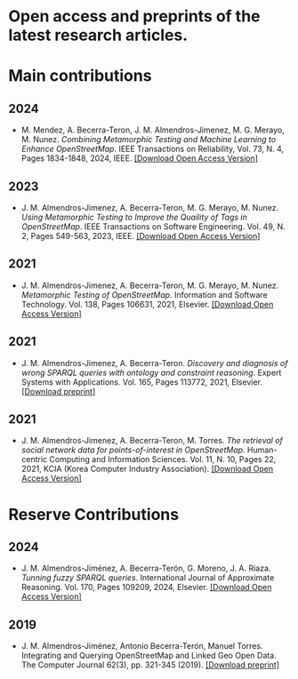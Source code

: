 # Open access and preprints of the latest research articles.

# Main contributions

## 2024

- M. Mendez, A. Becerra-Teron, J. M. Almendros-Jimenez, M. G. Merayo, M. Nunez. *Combining Metamorphic Testing and Machine Learning to Enhance OpenStreetMap*. IEEE Transactions on Reliability, Vol. 73, N. 4, Pages 1834-1848, 2024, IEEE. [[Download Open Access Version]](MainContributions/TRE-2024/TRE-2024.pdf)

## 2023

- J. M. Almendros-Jimenez, A. Becerra-Teron, M. G. Merayo, M. Nunez.
*Using Metamorphic Testing to Improve the Quaility of Tags in OpenStreetMap*. IEEE Transactions on Software Engineering. Vol. 49, N. 2, Pages 549-563, 2023, IEEE. [[Download Open Access Version]](MainContributions/TSE-2023/TRE-2023.pdf)

## 2021

- J. M. Almendros-Jimenez, A. Becerra-Teron, M. G. Merayo, M. Nunez.
*Metamorphic Testing of OpenStreetMap*. Information and Software Technology. Vol. 138, Pages 106631, 2021, Elsevier. [[Download Open Access Version]](IST-2021/IST-2021.pdf)

## 2021

- J. M. Almendros-Jimenez, A. Becerra-Teron.
*Discovery and diagnosis of wrong SPARQL queries with ontology and constraint reasoning*. Expert Systems with Applications. Vol. 165, Pages 113772, 2021, Elsevier. [[Download preprint]](ESWA-2021/ESWA-2019-pre.pdf)

## 2021

- J. M. Almendros-Jimenez, A. Becerra-Teron, M. Torres.
*The retrieval of social network data for points-of-interest in OpenStreetMap*. Human- centric Computing and Information Sciences. Vol. 11, N. 10, Pages 22, 2021, KCIA (Korea Computer Industry Association). [[Download Open Access Version]](HCIS-2021/HCIS-2021-pre.pdf)

# Reserve Contributions

## 2024

- J. M. Almendros-Jiménez, A. Becerra-Terón, G. Moreno, J. A. Riaza.
*Tunning fuzzy SPARQL queries*. International Journal of Approximate Reasoning. Vol. 170, Pages 109209, 2024, Elsevier. [[Download Open Access Version]](IJAR-2024/IJAR-2024.pdf)

## 2019
- J. M. Almendros-Jiménez, Antonio Becerra-Terón, Manuel Torres. Integrating and Querying OpenStreetMap and Linked Geo Open Data. The Computer Journal 62(3), pp. 321-345 (2019). [[Download preprint]](ReserveContributions/CJ-2019/CJ-2019-pre.pdf)
